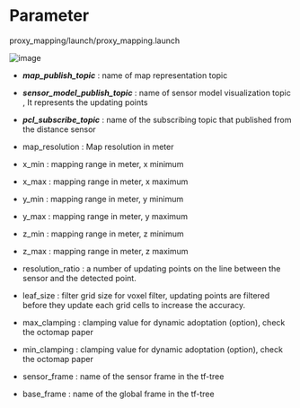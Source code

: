 # Parameter

proxy_mapping/launch/proxy_mapping.launch

![image](https://user-images.githubusercontent.com/35325906/71657935-4208e180-2d85-11ea-849a-ec1121aef589.png)


- ***map_publish_topic***           : name of map representation topic <Pointcloud>
- ***sensor_model_publish_topic***  : name of sensor model visualization topic <Pointcloud>, It represents the updating points
- ***pcl_subscribe_topic***         : name of the subscribing topic that published from the distance sensor


- map_resolution 		          : Map resolution in meter
- x_min 			                : mapping range in meter, x minimum
- x_max 			                : mapping range in meter, x maximum
- y_min 			                : mapping range in meter, y minimum
- y_max 			                : mapping range in meter, y maximum
- z_min 			                : mapping range in meter, z minimum
- z_max 			                : mapping range in meter, z maximum

- resolution_ratio	          : a number of updating points on the line between the sensor and the detected point.

- leaf_size			              : filter grid size for voxel filter, updating points are filtered before they update each grid cells to increase the accuracy.

- max_clamping		            : clamping value for dynamic adoptation (option), check the octomap paper
- min_clamping		            : clamping value for dynamic adoptation (option), check the octomap paper


- sensor_frame       	        : name of the sensor frame in the tf-tree
- base_frame       		        : name of the global frame in the tf-tree
